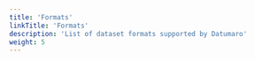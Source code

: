 ```yaml
---
title: 'Formats'
linkTitle: 'Formats'
description: 'List of dataset formats supported by Datumaro'
weight: 5
---
```

